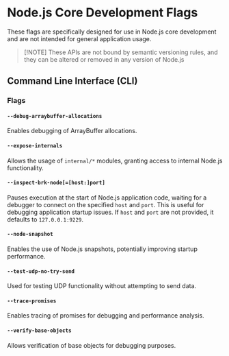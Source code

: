 # Node.js Core Development Flags

These flags are specifically designed for use in Node.js core development and are not intended for general
application usage.

> \[!NOTE]
> These APIs are not bound by semantic versioning rules, and they can be altered or removed in any version of Node.js

## Command Line Interface (CLI)

### Flags

#### `--debug-arraybuffer-allocations`

Enables debugging of ArrayBuffer allocations.

#### `--expose-internals`

Allows the usage of `internal/*` modules, granting access to internal Node.js functionality.

#### `--inspect-brk-node[=[host:]port]`

Pauses execution at the start of Node.js application code, waiting for a debugger to connect on the specified
`host` and `port`. This is useful for debugging application startup issues. If `host` and `port` are not
provided, it defaults to `127.0.0.1:9229`.

#### `--node-snapshot`

Enables the use of Node.js snapshots, potentially improving startup performance.

#### `--test-udp-no-try-send`

Used for testing UDP functionality without attempting to send data.

#### `--trace-promises`

Enables tracing of promises for debugging and performance analysis.

#### `--verify-base-objects`

Allows verification of base objects for debugging purposes.
